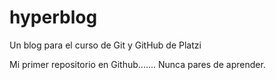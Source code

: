 # hyperblog
Un blog para el curso de Git y GitHub de Platzi

Mi primer repositorio en Github....... Nunca pares de aprender.
